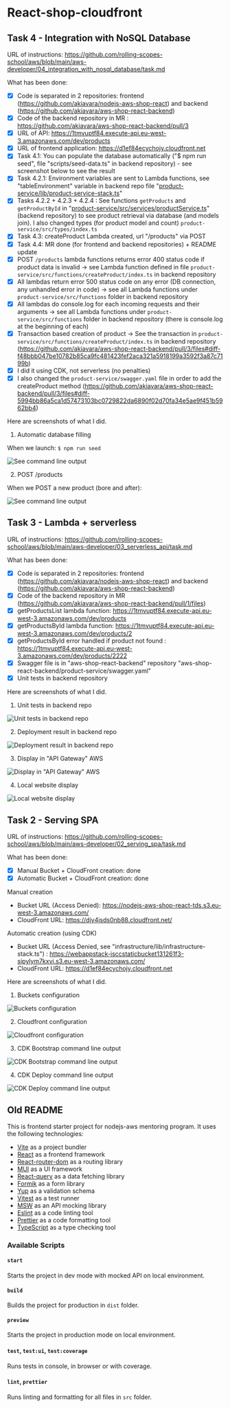 # React-shop-cloudfront

## Task 4 - Integration with NoSQL Database

URL of instructions: https://github.com/rolling-scopes-school/aws/blob/main/aws-developer/04_integration_with_nosql_database/task.md

What has been done:
  - [x] Code is separated in 2 repositories: frontend (https://github.com/akiavara/nodejs-aws-shop-react) and backend (https://github.com/akiavara/aws-shop-react-backend)
  - [x] Code of the backend repository in MR : https://github.com/akiavara/aws-shop-react-backend/pull/3
  - [x] URL of API: https://1tmvuptf84.execute-api.eu-west-3.amazonaws.com/dev/products
  - [x] URL of frontend application: https://d1ef84ecychojy.cloudfront.net
  - [x] Task 4.1: You can populate the database automatically ("$ npm run seed", file "scripts/seed-data.ts" in backend repository) - see screenshot below to see the result
  - [x] Task 4.2.1: Environment variables are sent to Lambda functions, see "tableEnvironment" variable in backend repo file "[product-service/lib/product-service-stack.ts](https://github.com/akiavara/aws-shop-react-backend/pull/3/files#diff-6407901d1857623807a761aad4d0db9f8dfefe38b7929a2576422632653f0056)"
  - [x] Tasks 4.2.2 + 4.2.3 + 4.2.4 : See functions ```getProducts``` and ```getProductById``` in "[product-service/src/services/productService.ts](https://github.com/akiavara/aws-shop-react-backend/pull/3/files#diff-7988b6eea10c32ff6de02f91f668bf3eab787f2e7816b9d87e4ee76d2abcfdcb)" (backend repository) to see product retrieval via database (and models join). I also changed types (for product model and count) ```product-service/src/types/index.ts```
  - [x] Task 4.3: createProduct Lambda created, url "/products" via POST
  - [x] Task 4.4: MR done (for frontend and backend repositories) + README update
  - [x] POST ```/products``` lambda functions returns error 400 status code if product data is invalid -> see Lambda function defined in file ```product-service/src/functions/createProduct/index.ts``` in backend repository
  - [x] All lambdas return error 500 status code on any error (DB connection, any unhandled error in code) -> see all Lambda functions under ```product-service/src/functions``` folder in backend repository
  - [x] All lambdas do console.log for each incoming requests and their arguments -> see all Lambda functions under ```product-service/src/functions``` folder in backend repository (there is console.log at the beginning of each)
  - [x] Transaction based creation of product -> See the transaction in ```product-service/src/functions/createProduct/index.ts``` in backend repository (https://github.com/akiavara/aws-shop-react-backend/pull/3/files#diff-f48bbb047be10782b85ca9fc481423fef2aca321a5918199a3592f3a87c7199b)
  - [x] I did it using CDK, not serverless (no penalties)
  - [x] I also changed the ```product-service/swagger.yaml``` file in order to add the createProduct method (https://github.com/akiavara/aws-shop-react-backend/pull/3/files#diff-5994bb86a5ca1d57473103bc0729822da6890f02d70fa34e5ae9f451b5962bb4)

Here are screenshots of what I did.

1. Automatic database filling

When we launch:
```$ npm run seed```

![See command line output](tasks/task_4/4_command_output.png)

2. POST /products

When we POST a new product (bore and after):

![See command line output](tasks/task_4/5_new_product.png)


## Task 3 - Lambda + serverless

URL of instructions: https://github.com/rolling-scopes-school/aws/blob/main/aws-developer/03_serverless_api/task.md

What has been done:
  - [x] Code is separated in 2 repositories: frontend (https://github.com/akiavara/nodejs-aws-shop-react) and backend (https://github.com/akiavara/aws-shop-react-backend)
  - [x] Code of the backend repository in MR (https://github.com/akiavara/aws-shop-react-backend/pull/1/files)
  - [x] getProductsList lambda function: https://1tmvuptf84.execute-api.eu-west-3.amazonaws.com/dev/products
  - [x] getProductsById lambda function: https://1tmvuptf84.execute-api.eu-west-3.amazonaws.com/dev/products/2
  - [x] getProductsById error handled if product not found : https://1tmvuptf84.execute-api.eu-west-3.amazonaws.com/dev/products/2222
  - [x] Swagger file is in "aws-shop-react-backend" repository "aws-shop-react-backend/product-service/swagger.yaml"
  - [x] Unit tests in backend repository

Here are screenshots of what I did.

1. Unit tests in backend repo

![Unit tests in backend repo](tasks/task_3/1_tests_lambda_ok.png)

2. Deployment result in backend repo

![Deployment result in backend repo](tasks/task_3/2_deploy_serverless_ok.png)

3. Display in "API Gateway" AWS

![Display in "API Gateway" AWS](tasks/task_3/3_api_gateway_aws.png)

4. Local website display

![Local website display](tasks/task_3/4_website_display.png)

## Task 2 - Serving SPA

URL of instructions: https://github.com/rolling-scopes-school/aws/blob/main/aws-developer/02_serving_spa/task.md

What has been done:
  - [x] Manual Bucket + CloudFront creation: done
  - [x] Automatic Bucket + CloudFront creation: done

Manual creation
- Bucket URL (Access Denied): https://nodejs-aws-shop-react-tds.s3.eu-west-3.amazonaws.com/
- CloudFront URL: https://djy4jsds0nb88.cloudfront.net/

Automatic creation (using CDK)
- Bucket URL (Access Denied, see "infrastructure/lib/infrastructure-stack.ts") : https://webappstack-jsccstaticbucket131261f3-sipylym7kxvi.s3.eu-west-3.amazonaws.com/
- CloudFront URL: https://d1ef84ecychojy.cloudfront.net

Here are screenshots of what I did.

1. Buckets configuration

![Buckets configuration](tasks/task_2/1_s3_buckets.png)

2. Cloudfront configuration

![Cloudfront configuration](tasks/task_2/2_cloudfront.png)

3. CDK Bootstrap command line output

![CDK Bootstrap command line output](tasks/task_2/3_cdk_bootstrap.png)

4. CDK Deploy command line output

![CDK Deploy command line output](tasks/task_2/4_cdk_deploy.png)



## Old README

This is frontend starter project for nodejs-aws mentoring program. It uses the following technologies:

- [Vite](https://vitejs.dev/) as a project bundler
- [React](https://beta.reactjs.org/) as a frontend framework
- [React-router-dom](https://reactrouterdotcom.fly.dev/) as a routing library
- [MUI](https://mui.com/) as a UI framework
- [React-query](https://react-query-v3.tanstack.com/) as a data fetching library
- [Formik](https://formik.org/) as a form library
- [Yup](https://github.com/jquense/yup) as a validation schema
- [Vitest](https://vitest.dev/) as a test runner
- [MSW](https://mswjs.io/) as an API mocking library
- [Eslint](https://eslint.org/) as a code linting tool
- [Prettier](https://prettier.io/) as a code formatting tool
- [TypeScript](https://www.typescriptlang.org/) as a type checking tool

### Available Scripts

#### `start`

Starts the project in dev mode with mocked API on local environment.

#### `build`

Builds the project for production in `dist` folder.

#### `preview`

Starts the project in production mode on local environment.

#### `test`, `test:ui`, `test:coverage`

Runs tests in console, in browser or with coverage.

#### `lint`, `prettier`

Runs linting and formatting for all files in `src` folder.

